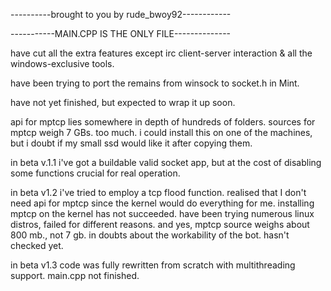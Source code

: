 ----------brought to you by rude_bwoy92------------

-----------MAIN.CPP IS THE ONLY FILE--------------

have cut all the extra features except irc client-server interaction & all the windows-exclusive tools.

have been trying to port the remains from winsock to socket.h in Mint.

have not yet finished, but expected to wrap it up soon.

api for mptcp lies somewhere in depth of hundreds of folders. sources for mptcp weigh 7 GBs. too much. i could install this on one of the machines, but i doubt if my small ssd would like it after copying them.

in beta v.1.1 i've got a buildable valid socket app, but at the cost of disabling some functions crucial for real operation.

in beta v1.2 i've tried to employ a tcp flood function. 
realised that I don't need api for mptcp since the kernel would do everything for me. 
installing mptcp on the kernel has not succeeded. have been trying numerous linux distros, failed for different reasons. 
and yes, mptcp source weighs about 800 mb., not 7 gb.
in doubts about the workability of the bot. hasn't checked yet.

in beta v1.3 code was fully rewritten from scratch with multithreading support. main.cpp not finished.
